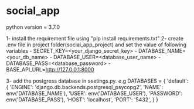 # social_app
python version = 3.7.0


1- install the requirement file using "pip install requirements.txt"
2- create .env file in project folder(social_app_project) and set the value of following variables
    - SECRET_KEY=<your_django_secret_key>
    - DATABASE_NAME=<your_db_name>
    - DATABASE_USER=<database_user_name>
    - DATABASE_PASS=<database_password>
    - BASE_API_URL=http://127.0.0.1:8000

3- add the postgress database in seetings.py. e.g
    DATABASES = {
        'default': {
            'ENGINE': 'django.db.backends.postgresql_psycopg2',
            'NAME': env('DATABASE_NAME'),
            'USER': env('DATABASE_USER'),
            'PASSWORD': env('DATABASE_PASS'),
            'HOST': 'localhost',
            'PORT': '5432',
        }
    }
